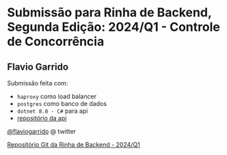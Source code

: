 # Submissão para Rinha de Backend, Segunda Edição: 2024/Q1 - Controle de Concorrência

## Flavio Garrido
Submissão feita com:
- `haproxy` como load balancer
- `postgres` como banco de dados
- `dotnet 8.0 - C#` para api
- [repositório da api](https://github.com/flaviogarrido/rinha-2024q1)

[@flaviogarrido](https://twitter.com/flaviogarrido) @ twitter

[Repositório Git da Rinha de Backend - 2024/Q1](https://github.com/zanfranceschi/rinha-de-backend-2024-q1)
